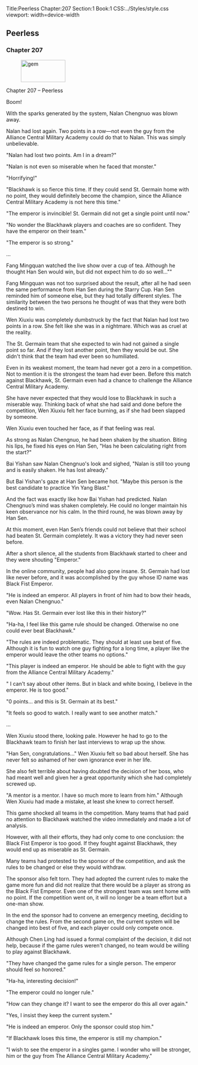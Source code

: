 Title:Peerless 
Chapter:207 
Section:1 
Book:1 
CSS:../Styles/style.css 
viewport: width=device-width
  
## Peerless
### Chapter 207 
<figure>
	<img src="../Images/gem.gif" alt="gem" id="gem" width="120" height="60" />
</figure>
  

  
  Chapter 207 – Peerless

Boom!

With the sparks generated by the system, Nalan Chengnuo was blown away.

Nalan had lost again. Two points in a row—not even the guy from the Alliance Central Military Academy could do that to Nalan. This was simply unbelievable.

"Nalan had lost two points. Am I in a dream?"

"Nalan is not even so miserable when he faced that monster."

"Horrifying!"

"Blackhawk is so fierce this time. If they could send St. Germain home with no point, they would definitely become the champion, since the Alliance Central Military Academy is not here this time."

"The emperor is invincible! St. Germain did not get a single point until now."

"No wonder the Blackhawk players and coaches are so confident. They have the emperor on their team."

"The emperor is so strong."

...

Fang Mingquan watched the live show over a cup of tea. Although he thought Han Sen would win, but did not expect him to do so well…""

Fang Mingquan was not too surprised about the result, after all he had seen the same performance from Han Sen during the Starry Cup. Han Sen reminded him of someone else, but they had totally different styles. The similarity between the two persons he thought of was that they were both destined to win.

Wen Xiuxiu was completely dumbstruck by the fact that Nalan had lost two points in a row. She felt like she was in a nightmare. Which was as cruel at the reality.

The St. Germain team that she expected to win had not gained a single point so far. And if they lost another point, then they would be out. She didn't think that the team had ever been so humiliated.

Even in its weakest moment, the team had never got a zero in a competition. Not to mention it is the strongest the team had ever been. Before this match against Blackhawk, St. Germain even had a chance to challenge the Alliance Central Military Academy.

She have never expected that they would lose to Blackhawk in such a miserable way. Thinking back of what she had said and done before the competition, Wen Xiuxiu felt her face burning, as if she had been slapped by someone.

Wen Xiuxiu even touched her face, as if that feeling was real.

As strong as Nalan Chengnuo, he had been shaken by the situation. Biting his lips, he fixed his eyes on Han Sen, "Has he been calculating right from the start?"

Bai Yishan saw Nalan Chengnuo's look and sighed, "Nalan is still too young and is easily shaken. He has lost already."

But Bai Yishan's gaze at Han Sen became hot. "Maybe this person is the best candidate to practice Yin Yang Blast."

And the fact was exactly like how Bai Yishan had predicted. Nalan Chengnuo’s mind was shaken completely. He could no longer maintain his keen observance nor his calm. In the third round, he was blown away by Han Sen.

At this moment, even Han Sen’s friends could not believe that their school had beaten St. Germain completely. It was a victory they had never seen before.

After a short silence, all the students from Blackhawk started to cheer and they were shouting "Emperor."

In the online community, people had also gone insane. St. Germain had lost like never before, and it was accomplished by the guy whose ID name was Black Fist Emperor.

"He is indeed an emperor. All players in front of him had to bow their heads, even Nalan Chengnuo."

"Wow. Has St. Germain ever lost like this in their history?"

"Ha-ha, I feel like this game rule should be changed. Otherwise no one could ever beat Blackhawk."

"The rules are indeed problematic. They should at least use best of five. Although it is fun to watch one guy fighting for a long time, a player like the emperor would leave the other teams no options."

"This player is indeed an emperor. He should be able to fight with the guy from the Alliance Central Military Academy."

" I can't say about other items. But in black and white boxing, I believe in the emperor. He is too good."

"0 points... and this is St. Germain at its best."

"It feels so good to watch. I really want to see another match."

...

Wen Xiuxiu stood there, looking pale. However he had to go to the Blackhawk team to finish her last interviews to wrap up the show.

"Han Sen, congratulations..." Wen Xiuxiu felt so bad about herself. She has never felt so ashamed of her own ignorance ever in her life.

She also felt terrible about having doubted the decision of her boss, who had meant well and given her a great opportunity which she had completely screwed up.

"A mentor is a mentor. I have so much more to learn from him." Although Wen Xiuxiu had made a mistake, at least she knew to correct herself.

This game shocked all teams in the competition. Many teams that had paid no attention to Blackhawk watched the video immediately and made a lot of analysis.

However, with all their efforts, they had only come to one conclusion: the Black Fist Emperor is too good. If they fought against Blackhawk, they would end up as miserable as St. Germain.

Many teams had protested to the sponsor of the competition, and ask the rules to be changed or else they would withdraw.

The sponsor also felt torn. They had adopted the current rules to make the game more fun and did not realize that there would be a player as strong as the Black Fist Emperor. Even one of the strongest team was sent home with no point. If the competition went on, it will no longer be a team effort but a one-man show.

In the end the sponsor had to convene an emergency meeting, deciding to change the rules. From the second game on, the current system will be changed into best of five, and each player could only compete once.

Although Chen Ling had issued a formal complaint of the decision, it did not help, because if the game rules weren't changed, no team would be willing to play against Blackhawk.

"They have changed the game rules for a single person. The emperor should feel so honored."

"Ha-ha, interesting decision!"

"The emperor could no longer rule."

"How can they change it? I want to see the emperor do this all over again."

"Yes, I insist they keep the current system."

"He is indeed an emperor. Only the sponsor could stop him."

"If Blackhawk loses this time, the emperor is still my champion."

"I wish to see the emperor in a singles game. I wonder who will be stronger, him or the guy from The Alliance Central Military Academy."
